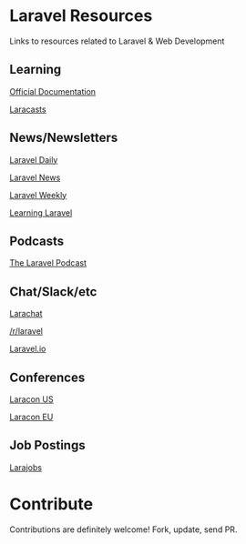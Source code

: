 # Laravel Resources
Links to resources related to Laravel &amp; Web Development

## Learning

[Official Documentation](https://laravel.com/docs/)

[Laracasts](http://laracasts.com/)

## News/Newsletters

[Laravel Daily](http://laraveldaily.com/)

[Laravel News](https://laravel-news.com/)

[Laravel Weekly](http://laravelweekly.com/)

[Learning Laravel](http://learninglaravel.net/)

## Podcasts

[The Laravel Podcast](http://www.laravelpodcast.com/)

## Chat/Slack/etc

[Larachat](http://larachat.co/)

[/r/laravel](http://reddit.com/r/laravel/)

[Laravel.io](http://laravel.io/)

## Conferences

[Laracon US](http://laracon.us/)

[Laracon EU](http://laracon.eu/)

## Job Postings

[Larajobs](http://larajobs.com/)

# Contribute
Contributions are definitely welcome! Fork, update, send PR.